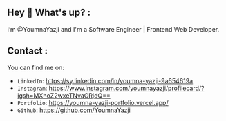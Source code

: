 ## Hey 👋 What's up? :
I’m @YoumnaYazji and I'm a Software Engineer | Frontend Web Developer.
 
## Contact :

 You can find me on:

-   `LinkedIn`: https://sy.linkedin.com/in/youmna-yazji-9a654619a
-   `Instagram`: https://www.instagram.com/youmnayazji/profilecard/?igsh=MXhoZ2wxeTNvaGRjdQ==
-   `Portfolio`: https://youmna-yazji-portfolio.vercel.app/
-   `Github`: https://github.com/YoumnaYazji
